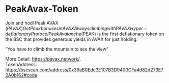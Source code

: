 # PeakAvax-Token
Join and hodl Peak AVAX ($PAVAX)
Get Peak bonuses in AVAX
Always climbing with PAVAX Hyper-deflationary Protocol
Peak Avalanche ($PEAK) is the first deflationary token on the BSC that provides generous yields in AVAX for just holding.

“You have to climb the mountain to see the view”

More Detail: https://pavax.network/.  
TokenAddress: https://bscscan.com/address/0x39aB0Ede3E107B3D9400CFa4d82d273E72A0b162#code
